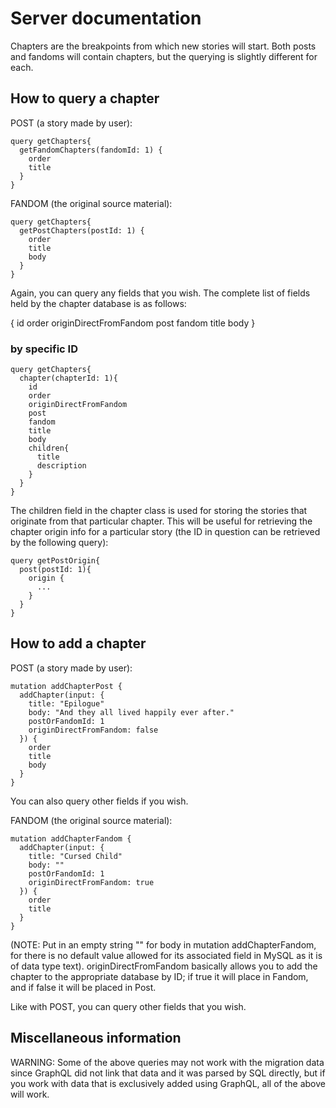 # Server documentation

Chapters are the breakpoints from which new stories will start. Both posts and fandoms will contain chapters, but the querying is slightly different for each.

## How to query a chapter

POST (a story made by user):
```
query getChapters{
  getFandomChapters(fandomId: 1) {
    order
    title
  }
}
```

FANDOM (the original source material):
```
query getChapters{
  getPostChapters(postId: 1) {
    order
    title
    body
  }
}
```

Again, you can query any fields that you wish. The complete list of fields held by the chapter database is as follows:

{
    id
    order
    originDirectFromFandom
    post
    fandom
    title
    body
}

### by specific ID
```
query getChapters{
  chapter(chapterId: 1){
    id
    order
    originDirectFromFandom
    post
    fandom
    title
    body
    children{
      title
      description
    }
  }
}
```
The children field in the chapter class is used for storing the stories that originate from that particular chapter.
This will be useful for retrieving the chapter origin info for a particular story (the ID in question can be retrieved by the following query):
```
query getPostOrigin{
  post(postId: 1){
    origin {
      ...
    }
  }
}
```

## How to add a chapter

POST (a story made by user):
```
mutation addChapterPost {
  addChapter(input: {
    title: "Epilogue"
    body: "And they all lived happily ever after."
    postOrFandomId: 1
    originDirectFromFandom: false
  }) {
    order
    title
    body
  }
}
```

You can also query other fields if you wish.

FANDOM (the original source material):
```
mutation addChapterFandom {
  addChapter(input: {
    title: "Cursed Child"
    body: ""
    postOrFandomId: 1
    originDirectFromFandom: true
  }) {
    order
    title
  }
}
```

(NOTE: Put in an empty string "" for body in mutation addChapterFandom, for there is no default value allowed for its associated field in MySQL as it is of data type text).
originDirectFromFandom basically allows you to add the chapter to the appropriate database by ID; if true it will place in Fandom, and if false it will be placed in Post.

Like with POST, you can query other fields that you wish.

## Miscellaneous information

WARNING: Some of the above queries may not work with the migration data since GraphQL did not link that data and it was parsed by SQL directly, but if you work with data that is exclusively added using GraphQL, all of the above will work.